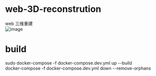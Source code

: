 # web-3D-reconstrution
web 三维重建   
![image](https://github.com/yuancaimaiyi/web-3D-reconstrution/blob/main/3d.png​​)   
# build    
sudo docker-compose -f docker-compose.dev.yml up --build      
docker-compose -f docker-compose.dev.yml down --remove-orphans   
